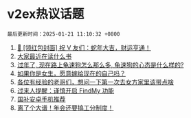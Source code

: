 # v2ex热议话题

`最后更新时间：2025-01-21 11:10:32 +0800`

1. [🧧 [领红包封面] 祝 V 友们：蛇年大吉，财运亨通！](https://www.v2ex.com/t/1106447)
1. [大家最近在读什么书](https://www.v2ex.com/t/1106658)
1. [过年了, 现在路上龟速狗怎么那么多, 龟速狗的心态是什么样的?](https://www.v2ex.com/t/1106474)
1. [如果你是女生，愿意嫁给现在的自己吗？](https://www.v2ex.com/t/1106431)
1. [各位有经验的老哥们，想问一下第一次去女方家里该带点啥](https://www.v2ex.com/t/1106655)
1. [过来人提醒：谨慎开启 FindMy 功能](https://www.v2ex.com/t/1106545)
1. [国补安卓手机推荐](https://www.v2ex.com/t/1106415)
1. [离了个大谱！年会还要搞工分制度！](https://www.v2ex.com/t/1106451)

